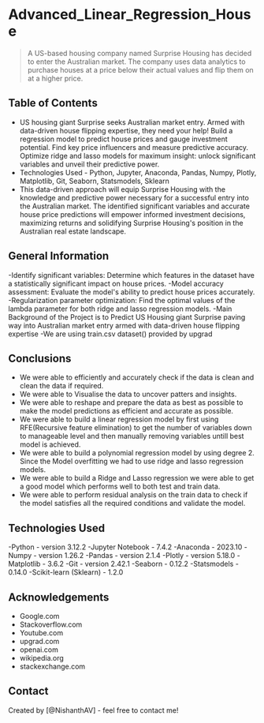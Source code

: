 # Advanced_Linear_Regression_House
> A US-based housing company named Surprise Housing has decided to enter the Australian market. The company uses data analytics to purchase houses at a price below their actual values and flip them on at a higher price.


## Table of Contents
* US housing giant Surprise seeks Australian market entry. Armed with data-driven house flipping expertise, they need your help! Build a regression model to predict house prices and gauge investment potential. Find key price influencers and measure predictive accuracy. Optimize ridge and lasso models for maximum insight: unlock significant variables and unveil their predictive power. 
* Technologies Used - Python, Jupyter, Anaconda, Pandas, Numpy, Plotly, Matplotlib, Git, Seaborn, Statsmodels, Sklearn
* This data-driven approach will equip Surprise Housing with the knowledge and predictive power necessary for a successful entry into the Australian market. The identified significant variables and accurate house price predictions will empower informed investment decisions, maximizing returns and solidifying Surprise Housing's position in the Australian real estate landscape.




## General Information
-Identify significant variables: Determine which features in the dataset have a statistically significant impact on house prices.
-Model accuracy assessment: Evaluate the model's ability to predict house prices accurately.
-Regularization parameter optimization: Find the optimal values of the lambda parameter for both ridge and lasso regression models.
-Main Background of the Project is to Predict US Housing giant Surprise paving way into  Australian market entry  armed with data-driven house flipping expertise
-We are using train.csv dataset() provided by upgrad


## Conclusions
- We were able to efficiently and accurately check if the data is clean and clean the data if required.
- We were able to Visualise the data to uncover patters and insights.
- We were able to reshape and prepare the data as best as possible to make the model predictions as efficient and accurate as possible.
- We were able to build a linear regression model by first using RFE(Recursive feature elimination) to get the number of variables down to manageable level and then manually removing variables untill best model is achieved.
- We were able to build a polynomial regression model by using degree 2. Since the Model overfitting we had to use ridge and lasso regression models.
- We were able to build a Ridge and Lasso regression we were able to get a good model which performs well to both test and train data.
- We were able to perform residual analysis on the train data to check if the model satisfies all the required conditions and validate the model.


## Technologies Used
-Python - version 3.12.2
-Jupyter Notebook - 7.4.2
-Anaconda - 2023.10
-Numpy - version 1.26.2
-Pandas - version 2.1.4
-Plotly - version 5.18.0
-Matplotlib - 3.6.2
-Git - version 2.42.1
-Seaborn - 0.12.2
-Statsmodels - 0.14.0
-Scikit-learn (Sklearn) - 1.2.0



## Acknowledgements

- Google.com
- Stackoverflow.com
- Youtube.com
- upgrad.com
- openai.com
- wikipedia.org
- stackexchange.com


## Contact
Created by [@NishanthAV] - feel free to contact me!

